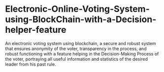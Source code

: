 # Electronic-Online-Voting-System-using-BlockChain-with-a-Decision-helper-feature
An electronic voting system using blockchain, a secure and robust system that ensures anonymity of the voter, transparency in the process, and robust functioning with a feature helping in the Decision-Making Process of the voter, portraying all useful information and statistics of the desired leader from his past rule.

